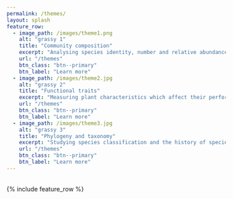 ```yaml
---
permalink: /themes/
layout: splash
feature_row:
  - image_path: /images/theme1.png
    alt: "grassy 1"
    title: "Community composition"
    excerpt: "Analysing species identity, number and relative abundance"
    url: "/themes"
    btn_class: "btn--primary"
    btn_label: "Learn more"
  - image_path: /images/theme2.jpg
    alt: "grassy 2"
    title: "Functional traits"
    excerpt: "Measuring plant characteristics which affect their performance"
    url: "/themes"
    btn_class: "btn--primary"
    btn_label: "Learn more"
  - image_path: /images/theme3.jpg
    alt: "grassy 3"
    title: "Phylogeny and taxonomy"
    excerpt: "Studying species classification and the history of species evolution"
    url: "/themes"
    btn_class: "btn--primary"
    btn_label: "Learn more"
---
```

<br>
{% include feature_row %}
